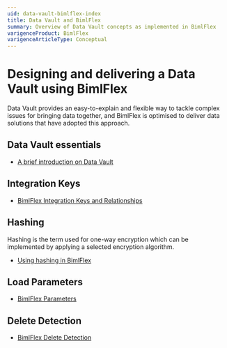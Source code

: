 ```yaml
---
uid: data-vault-bimlflex-index
title: Data Vault and BimlFlex
summary: Overview of Data Vault concepts as implemented in BimlFlex
varigenceProduct: BimlFlex
varigenceArticleType: Conceptual
---
```

# Designing and delivering a Data Vault using BimlFlex

Data Vault provides an easy-to-explain and flexible way to tackle complex issues for bringing data together, and BimlFlex is optimised to deliver data solutions that have adopted this approach.

## Data Vault essentials

* [A brief introduction on Data Vault](xref:data-vault-introduction)

## Integration Keys

* [BimlFlex Integration Keys and Relationships](xref:bimlflex-integration-keys-and-relationships)

## Hashing

Hashing is the term used for one-way encryption which can be implemented by applying a selected encryption algorithm.

* [Using hashing in BimlFlex](xref:hashing-in-bimlflex.md)

## Load Parameters

* [BimlFlex Parameters](xref:bimlflex-metadata-parameters)

## Delete Detection

* [BimlFlex Delete Detection](xref:bimlflex-delete-detection)
